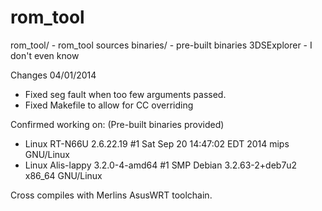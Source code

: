 rom_tool
========

rom_tool/		- rom_tool sources
binaries/		- pre-built binaries
3DSExplorer		- I don't even know


Changes 04/01/2014
* Fixed seg fault when too few arguments passed.
* Fixed Makefile to allow for CC overriding

Confirmed working on: (Pre-built binaries provided)
* Linux RT-N66U 2.6.22.19 #1 Sat Sep 20 14:47:02 EDT 2014 mips GNU/Linux
* Linux Alis-lappy 3.2.0-4-amd64 #1 SMP Debian 3.2.63-2+deb7u2 x86_64 GNU/Linux

Cross compiles with Merlins AsusWRT toolchain.
